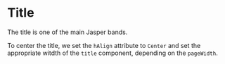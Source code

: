 # Title

The title is one of the main Jasper bands.  

To center the title, we set the `hAlign` attribute to `Center` and set the  
appropriate witdth of the `title` component, depending on the `pageWidth`.